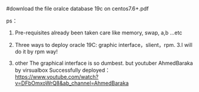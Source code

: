 #download  the  file  oralce  database  19c   on  centos7.6+.pdf


ps：
1. Pre-requisites already been taken care like memory, swap, a,b …etc
2. Three ways to deploy oracle 19C: graphic interface，slient，rpm.
3.I will do  it   by  rpm  way!

4. other
The graphical interface is so dumbest. but  youtuber  AhmedBaraka  by  virsualbox   Successfully deployed：
https://www.youtube.com/watch?v=DFbOmxoWrQ8&ab_channel=AhmedBaraka
